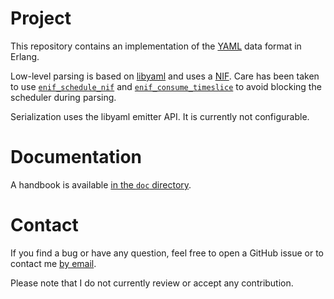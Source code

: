 # Project
This repository contains an implementation of the [YAML](https://yaml.org)
data format in Erlang.

Low-level parsing is based on [libyaml](https://github.com/yaml/libyaml) and
uses a [NIF](https://erlang.org/doc/man/erl_nif.html). Care has been taken to
use
[`enif_schedule_nif`](https://erlang.org/doc/man/erl_nif.html#enif_schedule_nif)
and
[`enif_consume_timeslice`](https://erlang.org/doc/man/erl_nif.html#enif_consume_timeslice)
to avoid blocking the scheduler during parsing.

Serialization uses the libyaml emitter API. It is currently not configurable.

# Documentation
A handbook is available [in the `doc`
directory](https://github.com/exograd/erl-yaml/blob/master/doc/handbook.md).

# Contact
If you find a bug or have any question, feel free to open a GitHub issue or to
contact me [by email](mailto:khaelin@gmail.com).

Please note that I do not currently review or accept any contribution.
